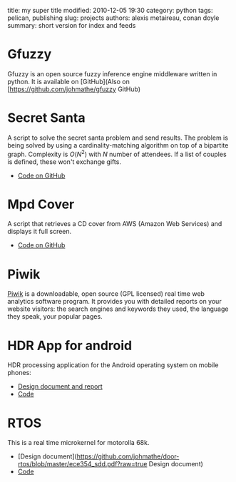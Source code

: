 title: my super title
modified: 2010-12-05 19:30
category: python
tags: pelican, publishing
slug: projects
authors: alexis metaireau, conan doyle
summary: short version for index and feeds

# Gfuzzy

Gfuzzy is an open source fuzzy inference engine middleware written in python. It is available on [GitHub](Also on [https://github.com/johmathe/gfuzzy GitHub)

# Secret Santa

A script to solve the secret santa problem and send results. The problem is being solved by using a cardinality-matching algorithm on top of a bipartite graph. Complexity is $O(N^2)$ with $N$ number of attendees. If a list of couples is defined, these won't exchange gifts.

- [Code on GitHub](https://github.com/johmathe/SecretSanta)


# Mpd Cover

A script that retrieves a CD cover from AWS (Amazon Web Services) and displays it full screen.

- [Code on GitHub](https://github.com/johmathe/Mpd-Cover)

# Piwik

[Piwik](http://piwik.org) is a downloadable, open source (GPL licensed) real time web analytics software program. It provides you with detailed reports on your website visitors: the search engines and keywords they used, the language they speak, your popular pages.

# HDR App for android

HDR processing application for the Android operating system on mobile phones:

- [Design document and report](https://github.com/johmathe/androidhdr/blob/master/docs/report.pdf?raw=true)
- [Code](https://github.com/johmathe/androidhdr)

# RTOS

This is a real time microkernel for motorolla 68k.

- [Design document](https://github.com/johmathe/door-rtos/blob/master/ece354_sdd.pdf?raw=true Design document)
- [Code](https://github.com/johmathe/door-rtos)

